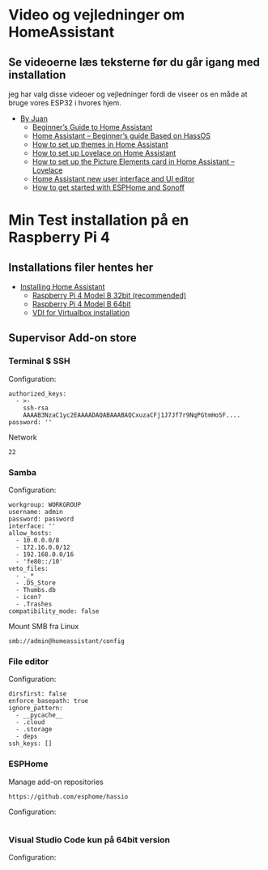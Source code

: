 # Video og vejledninger om HomeAssistant
## Se videoerne læs teksterne før du går igang med installation 
jeg har valg disse videoer og vejledninger fordi de viseer os en måde at bruge vores ESP32 i hvores hjem. 
* [By Juan](https://www.juanmtech.com/)
  * [Beginner’s Guide to Home Assistant](https://www.juanmtech.com/guide-to-home-assistant/)
  * [Home Assistant – Beginner’s guide Based on HassOS](https://www.juanmtech.com/home-assistant-hassos-beginners-guide/)
  * [How to set up themes in Home Assistant](https://www.juanmtech.com/themes-in-home-assistant/)
  * [How to set up Lovelace on Home Assistant](https://www.juanmtech.com/how-to-set-up-lovelace-on-home-assistant/)
  * [How to set up the Picture Elements card in Home Assistant – Lovelace](https://www.juanmtech.com/set-up-the-picture-elements-card-in-home-assistant/)
  * [Home Assistant new user interface and UI editor](https://www.juanmtech.com/home-assistant-new-user-interface-and-ui-editor/)
  * [How to get started with ESPHome and Sonoff](https://www.juanmtech.com/how-to-get-started-with-esphome-and-sonoff/)
  
# Min Test installation på en Raspberry Pi 4 
## Installations filer hentes her
* [Installing Home Assistant](https://www.home-assistant.io/hassio/installation/)
  * [Raspberry Pi 4 Model B 32bit (recommended)](https://github.com/home-assistant/operating-system/releases/download/3.13/hassos_rpi4-3.13.img.gz)
  * [Raspberry Pi 4 Model B 64bit](https://github.com/home-assistant/operating-system/releases/download/3.13/hassos_rpi4-64-3.13.img.gz)
  * [VDI for Virtualbox installation](https://github.com/home-assistant/operating-system/releases/download/3.13/hassos_ova-3.13.vdi.gz)

## Supervisor Add-on store
### Terminal $ SSH
Configuration:
```
authorized_keys:
  - >-
    ssh-rsa
    AAAAB3NzaC1yc2EAAAADAQABAAABAQCxuzaCFj1J7Jf7r9NqPGtmHoSF....
password: ''
```
Network
```
22
```
### Samba
Configuration:
```
workgroup: WORKGROUP
username: admin
password: password
interface: ''
allow_hosts:
  - 10.0.0.0/8
  - 172.16.0.0/12
  - 192.168.0.0/16
  - 'fe80::/10'
veto_files:
  - ._*
  - .DS_Store
  - Thumbs.db
  - icon?
  - .Trashes
compatibility_mode: false
```
Mount SMB fra Linux
```
smb://admin@homeassistant/config
```
### File editor
Configuration:
```
dirsfirst: false
enforce_basepath: true
ignore_pattern:
  - __pycache__
  - .cloud
  - .storage
  - deps
ssh_keys: []
```
### ESPHome
Manage add-on repositories
```
https://github.com/esphome/hassio
```
Configuration:
```
```
### Visual Studio Code kun på 64bit version
Configuration:
```
```

```

```
